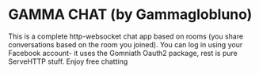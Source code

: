 # GAMMA CHAT (by Gammaglobluno)
This is a complete http-websocket chat app based on rooms (you share conversations based on the room you joined).
You can log in using your Facebook account- it uses the Gomniath Oauth2 package, rest is pure ServeHTTP stuff.
Enjoy free chatting
